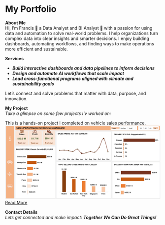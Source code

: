 # My Portfolio
**About Me**  
Hi, I’m Francis 🙋 a Data Analyst and BI Analyst 🤖 with a passion for using data and automation to solve real-world problems.
I help organizations turn complex data into clear insights and smarter decisions. I enjoy building dashboards, automating workflows, and finding ways to make operations more efficient and sustainable.

**Services**  
- ***Build interactive dashboards and data pipelines to inform decisions***  
- ***Design and automate AI workflows that scale impact***  
- ***Lead cross-functional programs aligned with climate and sustainability goals***

Let’s connect and solve problems that matter with data, purpose, and innovation.

**My Project**  
*Take a glimpse on some few projects I'v worked on:*

This is a hands-on project I completed on vehicle sales performance. 
  ![image](Dashboard.png)
[Read More](https://github.com/Partron1/Sales_performance)

**Contact Details**  
*Lets get connected and make impact: **Together We Can Do Great Things!***
